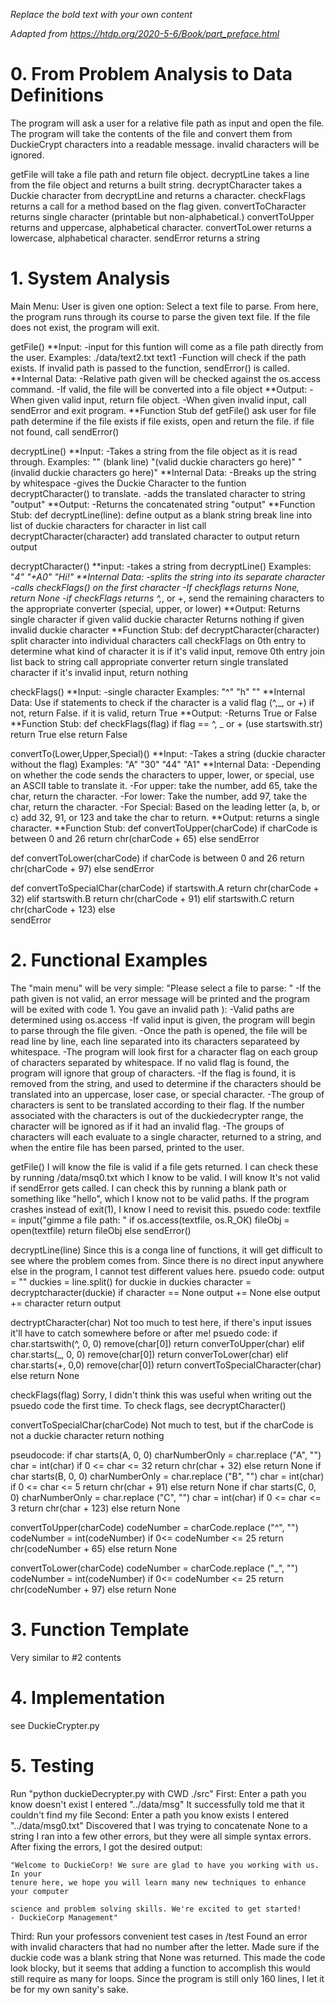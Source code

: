 *Replace the bold text with your own content*

*Adapted from https://htdp.org/2020-5-6/Book/part_preface.html*

# 0.  From Problem Analysis to Data Definitions

The program will ask a user for a relative file path as input and open the file.
The program will take the contents of the file and convert them from DuckieCrypt characters into a readable message.
invalid characters will be ignored.

getFile will take a file path and return file object.
decryptLine takes a line from the file object and returns a built string.
decryptCharacter takes a Duckie character from decryptLine and returns a character.
checkFlags returns a call for a method based on the flag given.
convertToCharacter returns single character (printable but non-alphabetical.)
convertToUpper returns and uppercase, alphabetical character.
convertToLower returns a lowercase, alphabetical character.
sendError returns a string

# 1.  System Analysis

Main Menu:
	User is given one option: Select a text file to parse.
From here, the program runs through its course to parse the given text file.
If the file does not exist, the program will exit.

getFile()
**Input:
-input for this funtion will come as a file path directly from the user.
	Examples:
		./data/text2.txt
		text1
-Function will check if the path exists. If invalid path is passed to the function, sendError() is called.
**Internal Data:
-Relative path given will be checked against the os.access command.
-If valid, the file will be converted into a file object
**Output:
-When given valid input, return file object.
-When given invalid input, call sendError and exit program.
**Function Stub
def getFile()
	ask user for file path
	determine if the file exists
	if file exists, open and return the file.
	if file not found, call sendError()

decryptLine()
**Input:
-Takes a string from the file object as it is read through.
	Examples:
		"" (blank line)
		"(valid duckie characters go here)"
		"(invalid duckie characters go here)"
**Internal Data: -Breaks up the string by whitespace 
-gives the Duckie Character to the funtion 
decryptCharacter() to translate. -adds the translated 
character to string "output" 
**Output:
-Returns the concatenated string "output"
**Function Stub:
def decryptLine(line):
	define output as a blank string
	break line into list of duckie characters
	for character in list call decryptCharacter(character)
	add translated character to output
	return output

decryptCharacter()
**input:
-takes a string from decryptLine()
	Examples:
		"_4"
		"+A0"
		"Hi!"
**Internal Data:
-splits the string into its separate character
-calls checkFlags() on the first character 
-If checkflags returns None, return None
-if checkFlags returns ^,_, or +, send the remaining characters to the appropriate converter (special, upper, or lower)
**Output:
Returns single character if given valid duckie character
Returns nothing if given invalid duckie character
**Function Stub:
def decryptCharacter(character)
	split character into individual characters
	call checkFlags on 0th entry to determine what kind of character it is
	if it's valid input, 
		remove 0th entry
		join list back to string
		call appropriate converter
		return single translated character
	if it's invalid input, return nothing


checkFlags()
**Input:
-single character
	Examples:
		"^"
		"h"
		""
**Internal Data: Use if statements to check if the 
character is a valid flag (^,_, or +) if not, return 
False. if it is valid, return True 
**Output: 
-Returns True or False 
**Function Stub:
def checkFlags(flag)
	if flag == ^, _ or + (use startswith.str)
		return True
	else return False

convertTo(Lower,Upper,Special)()
**Input:
-Takes a string (duckie character without the flag)
	Examples:
		"A"
		"30"
		"44"
		"A1"
**Internal Data:
-Depending on whether the code sends the characters to upper, lower, or special, use an ASCII table to translate it.
-For upper:
	take the number, add 65, take the char, return the character.
-For lower: 
	Take the number, add 97, take the char, return the character. 
-For Special:
	Based on the leading letter (a, b, or c) add 32, 91, or 123 and take the char to return.
**Output:
returns a single character.
**Function Stub:
def convertToUpper(charCode)
	if charCode is between 0 and 26
		return chr(charCode + 65)
	else
		sendError

def convertToLower(charCode)
	if charCode is between 0 and 26
		return chr(charCode + 97)
	else
		sendError

def convertToSpecialChar(charCode)
	if startswith.A
		return chr(charCode + 32)
	elif startswith.B
		return chr(charCode + 91)
	elif startswith.C
		return chr(charCode + 123)
	else	
		sendError

# 2.  Functional Examples

The "main menu" will be very simple:
	"Please select a file to parse: "
-If the path given is not valid, an error message will be printed and the program will be exited with code 1.
	You gave an invalid path ):
-Valid paths are determined using os.access
-If valid input is given, the program will begin to parse through the file given.
-Once the path is opened, the file will be read line by line, each line separated into its characters separateed by whitespace.
-The program will look first for a character flag on each group of characters separated by whitespace. If no valid flag is found, the program will ignore that group of characters.
-If the flag is found, it is removed from the string, and used to determine if the characters should be translated into an uppercase, loser case, or special character.
-The group of characters is sent to be translated according to their flag. If the number associated with the characters is out of the duckiedecrypter range, the character will be ignored as if it had an invalid flag.
-The groups of characters will each evaluate to a single character, returned to a string, and when the entire file has been parsed, printed to the user.

getFile()
I will know the file is valid if a file gets returned.
I can check these by running /data/msq0.txt which I know to be valid.
I will know It's not valid if sendError gets called.
I can check this by running a blank path or something like "hello", which I know not to be valid paths. If the program crashes instead of exit(1), I know I need to revisit this.
psuedo code:
textfile = input("gimme a file path: "
if os.access(textfile, os.R_OK)
	fileObj = open(textfile)
	return fileObj
else
	sendError()

decryptLine(line)
Since this is a conga line of functions, it will get difficult to see where the problem comes from.
Since there is no direct input anywhere else in the program, I cannot test different values here.
psuedo code:
output = ""
duckies = line.split()
for duckie in duckies
	character = decryptcharacter(duckie)
	if character == None
		output += None
	else output += character
	return output


dectryptCharacter(char)
Not too much to test here, if there's input issues it'll have to catch somewhere before or after me!
psuedo code:
if char.startswith(^, 0, 0)
	remove(char[0])
	return converToUpper(char)
elif char.starts(_, 0, 0)
	remove(char[0])
	return converToLower(char)
elif char.starts(+, 0,0)
	remove(char[0])
	return convertToSpecialCharacter(char)
else return None

checkFlags(flag)
Sorry, I didn't think this was useful when writing out the psuedo code the first time. 
To check flags, see decryptCharacter()

convertToSpecialChar(charCode)
Not much to test, but if the charCode is not a duckie character return nothing

pseudocode:
if char starts(A, 0, 0)
	charNumberOnly = char.replace ("A", "")
	char = int(char)
	if 0 <= char <= 32
		return chr(char + 32)
	else return None
if char starts(B, 0, 0)
        charNumberOnly = char.replace ("B", "")
        char = int(char)
        if 0 <= char <= 5
                return chr(char + 91)
        else return None
if char starts(C, 0, 0)
        charNumberOnly = char.replace ("C", "")
        char = int(char)
        if 0 <= char <= 3
                return chr(char + 123)
        else return None

convertToUpper(charCode)
codeNumber = charCode.replace ("^", "")
codeNumber = int(codeNumber)
if 0<= codeNumber <= 25
	return chr(codeNumber + 65)
else
	return None

convertToLower(charCode)
codeNumber = charCode.replace ("_", "")
codeNumber = int(codeNumber)
if 0<= codeNumber <= 25
        return chr(codeNumber + 97)
else
        return None

# 3.  Function Template

Very similar to #2 contents

# 4.  Implementation

see DuckieCrypter.py 

# 5.  Testing

Run "python duckieDecrypter.py with CWD ./src"
First:
	Enter a path you know doesn't exist
	I entered "../data/msg"
	It successfully told me that it couldn't find my file
Second:
	Enter a path you know exists
	I entered "../data/msg0.txt"
	Discovered that I was trying to concatenate None to a string
	I ran into a few other errors, but they were all simple syntax errors.
	After fixing the errors, I got the desired output:
	
	"Welcome to DuckieCorp! We sure are glad to have you working with us. In your
	tenure here, we hope you will learn many new techniques to enhance your computer

	science and problem solving skills. We're excited to get started!
	- DuckieCorp Management"
Third:
	Run your professors convenient test cases in /test
	Found an error with invalid characters that had no number after the letter. Made sure if the duckie code was a blank string that None was returned.
	This made the code look blocky, but it seems that adding a function to accomplish this would still require as many for loops. Since the program is still only 160 lines, I let it be for my own sanity's sake.
